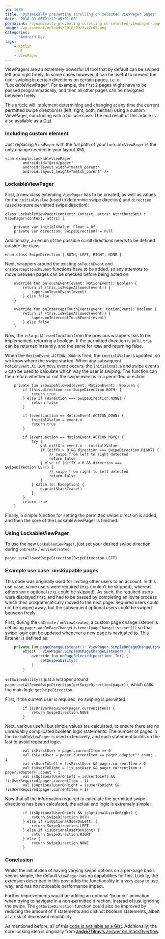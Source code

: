 ```yaml
---
id: 1680
title: 'Dynamically preventing scrolling on selected ViewPager pages'
date: '2018-09-06T21:12:05+01:00'
permalink: /dynamically-preventing-scrolling-on-selected-viewpager-pages/
image: /wp-content/uploads/2018/09/2yz7c05.png
categories:
    - 'Android Dev'
tags:
    - Kotlin
    - UI
    - ViewPager
---
```


ViewPagers are an extremely powerful UI tool that by default can be swiped left and right freely. In some cases however, it can be useful to prevent the user swiping in certain directions on certain pages, i.e. a “LockableViewPager”. For example, the first 2 pages might have to be passed programmatically, and then all other pages can be navigated between freely.

This article will implement determining and changing at any time the current permitted swipe direction(s) (left, right, both, neither) using a custom ViewPager, concluding with a full use case. The end result of this article is also available as a [Gist](https://gist.github.com/JakeSteam/d69275118bd47984e94ee40d00aee219).

### Including custom element

Just replacing `ViewPager` with the full path of your `LockableViewPager` is the only change needed in your layout XML.

```
<com.example.LockableViewPager
        android:id="@+id/pager"
        android:layout_width="match_parent"
        android:layout_height="match_parent" />
```

### LockableViewPager

First, a new class extending `ViewPager` has to be created, as well as values for the `initialXValue` (used to determine swipe direction) and `direction` (used to store permitted swipe direction):

```
class LockableViewPager(context: Context, attrs: AttributeSet) : ViewPager(context, attrs) {

    private var initialXValue: Float = 0f
    private var direction: SwipeDirection? = null
```

Additionally, an enum of the possible scroll directions needs to be defined outside the class:

```
enum class SwipeDirection { BOTH, LEFT, RIGHT, NONE }
```

Next, wrappers around the existing `onTouchEvent` and `onInterceptTouchEvent` functions have to be added, so any attempts to move between pages can be checked before being acted on:

```
    override fun onTouchEvent(event: MotionEvent): Boolean {
        return if (this.isSwipeAllowed(event)) {
            super.onTouchEvent(event)
        } else false
    }

    override fun onInterceptTouchEvent(event: MotionEvent): Boolean {
        return if (this.isSwipeAllowed(event)) {
            super.onInterceptTouchEvent(event)
        } else false
    }
```

Now, the `isSwipeAllowed` function from the previous wrappers has to be implemented, returning a boolean. If the permitted direction is `BOTH`, `true` can be returned instantly, and the same for `NONE` and returning false.

When the `MotionEvent.ACTION_DOWN` is fired, the `initialXValue` is updated, so we know where the swipe started. When any subsequent `MotionEvent.ACTION_MOVE` event occurs, the `initialXValue` and swipe event’s `x` can be used to calculate which way the user is swiping. The function can then return whether or not the swipe event is in a permitted direction.

```
    private fun isSwipeAllowed(event: MotionEvent): Boolean {
        if (this.direction === SwipeDirection.BOTH) {
            return true
        } else if (direction === SwipeDirection.NONE) {
            return false
        }

        if (event.action == MotionEvent.ACTION_DOWN) {
            initialXValue = event.x
            return true
        }

        if (event.action == MotionEvent.ACTION_MOVE) {
            try {
                val diffX = event.x - initialXValue
                if (diffX > 0 && direction === SwipeDirection.RIGHT) {
                    // swipe from left to right detected
                    return false
                } else if (diffX < 0 && direction === SwipeDirection.LEFT) {
                    // swipe from right to left detected
                    return false
                }
            } catch (e: Exception) {
                e.printStackTrace()
            }
        }
        return true
    }
```

Finally, a simple function for setting the permitted swipe direction is added, and then the core of the LockableViewPager is finished.

### Using LockableViewPager

To use the new `LockableViewPager`, just set your desired swipe direction during `onCreate` / `onViewCreated`:

```
pager.setAllowedSwipeDirection(SwipeDirection.LEFT)
```

### Example use case: unskippable pages

This code was originally used for inviting other users to an account. In this use case, some users were required (e.g. couldn’t be skipped), whereas others were optional (e.g. could be skipped). As such, the required users were displayed first, and had to be passed by completing an invite process which then programmatically moved to the next page. Required users could not be swiped away, but the subsequent optional users could be swiped between freely.

First, during the `onCreate` / `onViewCreated`, a custom page change listener is set using `pager.addOnPageChangeListener(pageChangeListener())` so that swipe logic can be updated whenever a new page is navigated to. This listener is defined as:

```java
    private fun pageChangeListener(): ViewPager.SimpleOnPageChangeListener =
        object : ViewPager.SimpleOnPageChangeListener() {
            override fun onPageSelected(position: Int) {
                setSwipeability()
            }
        }
```

`setSwipeability` is just a wrapper around `pager.setAllowedSwipeDirection(getSwipeDirection(pager))`, which calls the main logic `getSwipeDirection`.

First, if the current user is required, no swiping is permitted:

```
        if (isDriverRequired(pager.currentItem)) {
            return SwipeDirection.NONE
        }
```

Next, various useful but simple values are calculated, to ensure there are no unreadably complicated boolean logic statements. The number of pages in the `LockableViewPager` is used extensively, and each statement builds on the last to avoid repeated logic.

```
        val isFirstUser = pager.currentItem == 0
        val isLastUser = pager.currentItem == pager.adapter!!.count - 1
        val isUserToLeft = !isFirstUser && pager.currentItem > 0
        val isUserToRight = !isLastUser && pager.currentItem < pager.adapter!!.count - 1
        val isOptionalUserOnLeft = isUserToLeft && !isUserRequired(pager.currentItem - 1)
        val isOptionalUserOnRight = isUserToRight && !isUserRequired(pager.currentItem + 1)
```

Now that all the information required to calculate the permitted swipe directions has been calculated, the actual end logic is extremely simple:

```
        if (isOptionalUserOnLeft && isOptionalUserOnRight) {
            return SwipeDirection.BOTH
        } else if (isOptionalUserOnLeft) {
            return SwipeDirection.LEFT
        } else if (isOptionalUserOnRight) {
            return SwipeDirection.RIGHT
        } else {
            return SwipeDirection.NONE
        }
```

### Conclusion

Whilst the initial idea of having varying swipe options on a per-page basis seems simple, the default `ViewPager` has no capabilities for this. Luckily, the extension described in this post adds the functionality in a very easy to use way, and has no noticeable performance impact.

Further improvements would be adding an optional “bounce” animation when trying to navigate in a non-permitted direction, instead of just ignoring the swipe. The `getSwipeDirection` function could also be improved by reducing the amount of if statements and distinct boolean statements, albeit at a risk of decreased readability.

As mentioned before, all of this [code is available as a Gist](https://gist.github.com/JakeSteam/d69275118bd47984e94ee40d00aee219). Additionally, the core locking idea is originally from [**andre719mv**‘s answer on StackOverflow](https://stackoverflow.com/a/34076649/608312).